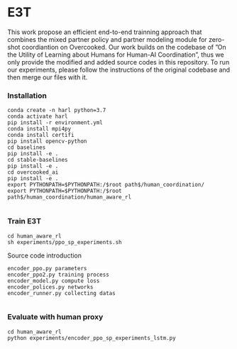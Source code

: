 # E3T

This work propose an efficient end-to-end trainning approach that combines the mixed partner policy and partner modeling module for zero-shot coordiantion on Overcooked. Our work builds on the codebase of ”On the Utility of Learning about Humans for Human-AI Coordination”, thus we only provide the modified and added source codes in this repository. To run our experiments, please follow the instructions of the original codebase and then merge our files with it.

### Installation

```
conda create -n harl python=3.7
conda activate harl
pip install -r environment.yml
conda install mpi4py
conda install certifi
pip install opencv-python
cd baselines
pip install -e .
cd stable-baselines 
pip install -e .
cd overcooked_ai
pip install -e .
export PYTHONPATH=$PYTHONPATH:/$root path$/human_coordination/
export PYTHONPATH=$PYTHONPATH:/$root path$/human_coordination/human_aware_rl


```

### Train E3T 

```
cd human_aware_rl
sh experiments/ppo_sp_experiments.sh

```

Source code introduction

```
encoder_ppo.py parameters
encoder_ppo2.py training process
encoder_model.py compute loss
encoder_polices.py networks
encoder_runner.py collecting datas
```

```

```

### Evaluate with human proxy

```
cd human_aware_rl
python experiments/encoder_ppo_sp_experiments_lstm.py
```

